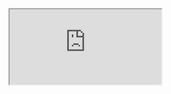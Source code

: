 <iframe  src="https://www.cnblogs.com/tianshang486/" width="" height="" frameborder="1/0" 
	name="iframe名称" scrolling="yes/no/auto">   
</iframe>
